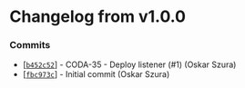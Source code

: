 # Changelog from v1.0.0
### Commits
* [[`b452c52`](http://github.com/coda-it/cear/commit/b452c52e70344159f11c738a376c56d754ed8ea3)] - CODA-35 - Deploy listener (#1) (Oskar Szura)
* [[`fbc973c`](http://github.com/coda-it/cear/commit/fbc973cdd57096d170dc71a1029f8532a5b80c2d)] - Initial commit (Oskar Szura)